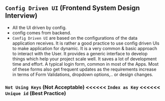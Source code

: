 ## `Config Driven UI` (Frontend System Design Interview)

- All the UI driven by config.
- config comes from backend.
- `Config Driven UI` are based on the configurations of the data application receives. It is rather a good practice to use config driven UIs to make application for dynamic.
  It is a very common & basic approach to interact with the User. It provides a generic interface to develop things which help your project scale well. It saves a lot of development time and effort.
  A typical login form, common in most of the Apps. Most of these forms also get frequent updates as the requirements increase in terms of Form Validations, dropdown options,.. or design changes.

### `Not Using Keys` (Not Acceptable) <<<<<< `Index as Key` <<<<<< `Unique id` (Best Practice)
